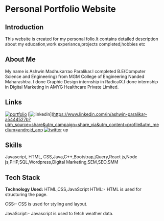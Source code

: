 # Personal Portfolio Website
## Introduction
This website is created for my personal folio.It contains detailed description about my education,work experiance,projects completed,hobbies etc
## About Me
My name is Ashwin Madhukarrao Paralikar.I completed B.E(Computer Science and Engineering) from MGM College of Engineering Nanded Maharashtra.
I done Graphic Design internship in RadicalX.I done internship in Digital Marketing in AMYG Healthcare Private Limited.
## Links
[![portfolio](https://img.shields.io/badge/my_portfolio-000?style=for-the-badge&logo=ko-fi&logoColor=white)](http://mywebsite2024.great-site.net/)
[![linkedin](https://img.shields.io/badge/linkedin-0A66C2?style=for-the-badge&logo=linkedin&logoColor=white)](https://www.linkedin.com/in/ashwin-paralikar-a5444527b?utm_source=share&utm_campaign=share_via&utm_content=profile&utm_medium=android_app
[![twitter](https://img.shields.io/badge/twitter-1DA1F2?style=for-the-badge&logo=twitter&logoColor=white)](https://twitter.com/menshealth2024) up
## Skills
Javascript, HTML, CSS,Java,C++,Bootstrap,jQuery,React js,Node js,PHP,SQL,Wordpress,Digital Marketing,SEM,SEO,SMM
## Tech Stack
**Technology Used:** HTML,CSS,JavaScript
HTML:- HTML is used for structuring the page.

CSS:- CSS is used for styling and layout.

JavaScript:- Javascript is used to fetch weather data.
